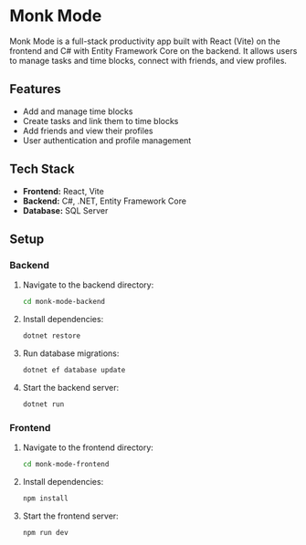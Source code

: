 # Monk Mode

Monk Mode is a full-stack productivity app built with React (Vite) on the frontend and C# with Entity Framework Core on the backend. It allows users to manage tasks and time blocks, connect with friends, and view profiles.

## Features
- Add and manage time blocks
- Create tasks and link them to time blocks
- Add friends and view their profiles
- User authentication and profile management

## Tech Stack
- **Frontend:** React, Vite
- **Backend:** C#, .NET, Entity Framework Core
- **Database:** SQL Server

## Setup
### Backend
1. Navigate to the backend directory:
   ```sh
   cd monk-mode-backend
   ```
2. Install dependencies:
   ```sh
   dotnet restore
   ```
3. Run database migrations:
   ```sh
   dotnet ef database update
   ```
4. Start the backend server:
   ```sh
   dotnet run
   ```

### Frontend
1. Navigate to the frontend directory:
   ```sh
   cd monk-mode-frontend
   ```
2. Install dependencies:
   ```sh
   npm install
   ```
3. Start the frontend server:
   ```sh
   npm run dev
   ```
